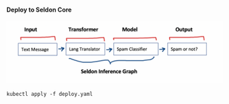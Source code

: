 
#### Deploy to Seldon Core


![Model Pipeline](https://github.com/SandhyaaGopchandani/seldon-core/blob/seldon_component_example/examples/input_tranformer/seldon_inference_graph.png)

    kubectl apply -f deploy.yaml
